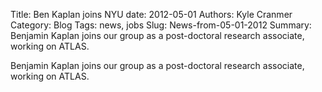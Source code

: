 Title: Ben Kaplan joins NYU
date: 2012-05-01
Authors: Kyle Cranmer
Category: Blog
Tags: news, jobs
Slug: News-from-05-01-2012
Summary:  Benjamin Kaplan joins our group as a post-doctoral research associate, working on ATLAS.

 

 Benjamin Kaplan joins our group as a post-doctoral research associate, working on ATLAS.

 